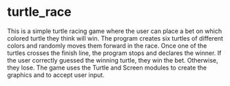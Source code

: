# turtle_race
This is a simple turtle racing game where the user can place a bet on which colored turtle they think will win. The program creates six turtles of different colors and randomly moves them forward in the race. Once one of the turtles crosses the finish line, the program stops and declares the winner. If the user correctly guessed the winning turtle, they win the bet. Otherwise, they lose. The game uses the Turtle and Screen modules to create the graphics and to accept user input.
